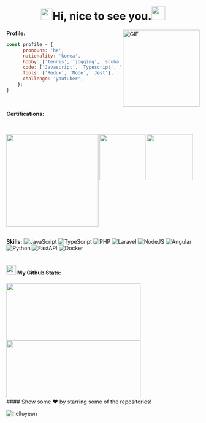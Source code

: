 <h1 align="center"><img src="https://emojis.slackmojis.com/emojis/images/1531849430/4246/blob-sunglasses.gif?1531849430" width="30"/>Hi, nice to see you.<img src="https://github.com/TheDudeThatCode/TheDudeThatCode/blob/master/Assets/Hi.gif" width="35" /></h1>

<img align="right" width="200" alt="GIF" src="https://user-images.githubusercontent.com/50859345/185594119-b04deb5f-6851-4f82-8733-f216d823a782.png" />

**Profile:**
```javascript
const profile = {
      pronouns: 'he',
      nationality: 'korea',
      hobby: ['tennis', 'jogging', 'scuba diving', 'cycle'],
      code: ['Javascript', 'Typescript', 'HTML', 'CSS', 'Ruby', 'Python'],
      tools: ['Redux', 'Node', 'Jest'],
      challenge: 'youtuber',
    };
}
```
<br>

**Certifications:**
<p align="left">

</p>
<br clear="both"/>

<p align="left" >
<a  href="https://catalog-education.oracle.com/pls/certview/sharebadge?id=46666EFEC35A506E130782CE42021C287531F85412D85AAB5201AA7DB85BE52F"><img align="left" width="240" src="https://brm-workforce.oracle.com/pdf/certview/images/OCI2024FNDCFA.png"></a>
<a href="https://www.credly.com/badges/ee795e6d-5298-44fb-8a45-4c91d36358be/public_url"><img align="left" width="120" src="https://images.credly.com/size/680x680/images/00634f82-b07f-4bbd-a6bb-53de397fc3a6/image.png"></a>
<a href="https://www.credly.com/badges/4c7cf9fb-1417-498f-9846-eb2ef2b67a8e/public_url"><img align="left" width="120" src="https://images.credly.com/size/680x680/images/0e284c3f-5164-4b21-8660-0d84737941bc/image.png"></a>
</p>
<br clear="both"/>
<br>

**Skills:**
![JavaScript](https://img.shields.io/badge/JavaScript-F7DF1E?logo=javascript&logoColor=000)
![TypeScript](https://img.shields.io/badge/TypeScript-3178C6?logo=typescript&logoColor=fff)
![PHP](https://img.shields.io/badge/php-%23777BB4.svg?&logo=php&logoColor=white)
![Laravel](https://img.shields.io/badge/Laravel-%23FF2D20.svg?logo=laravel&logoColor=white)
![NodeJS](https://img.shields.io/badge/Node.js-6DA55F?logo=node.js&logoColor=white)
![Angular](https://img.shields.io/badge/Angular-%23DD0031.svg?logo=angular&logoColor=white)
![Python](https://img.shields.io/badge/Python-3776AB?logo=python&logoColor=fff)
![FastAPI](https://img.shields.io/badge/FastAPI-009485.svg?logo=fastapi&logoColor=white)
![Docker](https://img.shields.io/badge/Docker-2496ED?logo=docker&logoColor=fff)
<br><br>

#### <img src='https://media1.giphy.com/media/du3J3cXyzhj75IOgvA/giphy.gif?cid=ecf05e47x2g034i9pzwtzzsd3xgg2w9nr94t4tflbbgo3008&rid=giphy.gif' width='25' /> My Github Stats:

<div align="left">
<img src="https://github-readme-stats.vercel.app/api?username=helloyeon&show_icons=true&title_color=ffc857&icon_color=8ac926&text_color=daf7dc&bg_color=151515&hide=issues&count_private=true&include_all_commits=true" width="350"height="150"/>
</div> 
<div align="left">
 <img src="https://github-readme-stats.vercel.app/api/top-langs/?username=helloyeon&layout=compact&text_color=daf7dc&bg_color=151515&hide=css,html,php" width="350" height="150"/>
</div>

<div align="left">
#### Show some ❤️ by starring some of the repositories! 
<p align="left"> <img src="https://komarev.com/ghpvc/?username=helloyeo " alt="helloyeon" /> </p> 
</br>
</div>
<!---
![TypeScript](https://img.shields.io/badge/-TypeScript-007ACC?style=for-the-badge&logo=typescript&logoColor=white)

### 📢 Find me elsewhere
<p align="left">
  <a href="https://www.codechef.com/users/abhimaira_10">
    <img src="https://raw.githubusercontent.com/AbhishekMaira10/AbhishekMaira10/master/Resources/svg/codechef.svg" alt="codechef" style="vertical-align:top; margin:4px">
  </a>&nbsp;&nbsp;&nbsp;
  
  <a href="https://leetcode.com/abhishekmaira1999/">
    <img src="https://raw.githubusercontent.com/AbhishekMaira10/AbhishekMaira10/master/Resources/svg/leetcode.svg" alt="leetcode" style="vertical-align:top; margin:4px">
  </a>&nbsp;&nbsp;&nbsp;

  <a href="https://www.hackerrank.com/abhishekmaira191">
    <img src="https://raw.githubusercontent.com/AbhishekMaira10/AbhishekMaira10/master/Resources/svg/hackerrank.svg" alt="hackerrank" style="vertical-align:top; margin:4px">
  </a>&nbsp;&nbsp;&nbsp;
</p>
<p align="left">
<a href="https://twitter.com/MairaAbhishek" target="_blank"><img height="30" src="https://raw.githubusercontent.com/AbhishekMaira10/AbhishekMaira10/master/Resources/png/twitter.png?raw=true"></a>&nbsp;&nbsp;&nbsp;&nbsp;&nbsp;
<a href="https://www.linkedin.com/in/abhishek-maira/" target="_blank"><img height="30" src="https://raw.githubusercontent.com/AbhishekMaira10/AbhishekMaira10/master/linkedin.png?raw=true"></a>&nbsp;&nbsp;&nbsp;&nbsp;&nbsp;
<a href="https://www.instagram.com/abhishek_maira10/" target="_blank"><img height="30" src="https://image.flaticon.com/icons/svg/725/725278.svg"></a>&nbsp;&nbsp;&nbsp;&nbsp;&nbsp;
<a href="https://open.spotify.com/user/8q058td4ynjeztfx5io86m5pt" target="_blank"><img height="30" src="https://raw.githubusercontent.com/AbhishekMaira10/AbhishekMaira10/master/Resources/png/spotify.png?raw=true"></a>&nbsp;&nbsp;&nbsp;&nbsp;&nbsp;
<a href="https://marketplace.visualstudio.com/publishers/AbhishekMaira" target="_blank"><img height="30" src="https://raw.githubusercontent.com/AbhishekMaira10/AbhishekMaira10/master/Resources/png/visual-studio.png?raw=true"></a>&nbsp;&nbsp;&nbsp;&nbsp;&nbsp;
</p>

- 👋 Hi, I’m @helloYeon
- 👀 I’m interested in ...
- 🌱 I’m currently learning ...
- 💞️ I’m looking to collaborate on ...
- 📫 How to reach me ...


helloYeon/helloYeon is a ✨ special ✨ repository because its `README.md` (this file) appears on your GitHub profile.
You can click the Preview link to take a look at your changes.

<code><img height="20" src="https://raw.githubusercontent.com/github/explore/80688e429a7d4ef2fca1e82350fe8e3517d3494d/topics/visual-studio-code/visual-studio-code.png"></code>
<code><img height="20" src="https://raw.githubusercontent.com/github/explore/80688e429a7d4ef2fca1e82350fe8e3517d3494d/topics/javascript/javascript.png"></code>
<code><img height="20" src="https://raw.githubusercontent.com/github/explore/80688e429a7d4ef2fca1e82350fe8e3517d3494d/topics/python/python.png"></code>
<code><img height="20" src="https://raw.githubusercontent.com/github/explore/80688e429a7d4ef2fca1e82350fe8e3517d3494d/topics/dart/dart.png"></code>
<code><img height="20" src="https://raw.githubusercontent.com/github/explore/80688e429a7d4ef2fca1e82350fe8e3517d3494d/topics/flutter/flutter.png"></code>
<code><img height="20" src="https://raw.githubusercontent.com/github/explore/80688e429a7d4ef2fca1e82350fe8e3517d3494d/topics/cpp/cpp.png"></code>
<code><img height = "20" src = "https://raw.githubusercontent.com/github/explore/80688e429a7d4ef2fca1e82350fe8e3517d3494d/topics/html/html.png"></code>
<code><img height = "20" src = "https://raw.githubusercontent.com/github/explore/80688e429a7d4ef2fca1e82350fe8e3517d3494d/topics/css/css.png"></code>
<code><img height = "20" src = "https://raw.githubusercontent.com/github/explore/80688e429a7d4ef2fca1e82350fe8e3517d3494d/topics/bootstrap/bootstrap.png"></code>
<code><img height="20" src="https://raw.githubusercontent.com/github/explore/80688e429a7d4ef2fca1e82350fe8e3517d3494d/topics/firebase/firebase.png"></code>
<code><img height="20" src="https://raw.githubusercontent.com/github/explore/80688e429a7d4ef2fca1e82350fe8e3517d3494d/topics/flask/flask.png"></code>
<code><img height="20" src="https://raw.githubusercontent.com/github/explore/80688e429a7d4ef2fca1e82350fe8e3517d3494d/topics/git/git.png"></code>
<code><img height="20" src="https://raw.githubusercontent.com/github/explore/80688e429a7d4ef2fca1e82350fe8e3517d3494d/topics/terminal/terminal.png"></code>
--->
